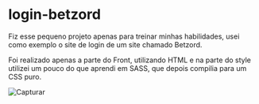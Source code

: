 # login-betzord
Fiz esse pequeno projeto apenas para treinar minhas habilidades, usei como exemplo o site de login de um site chamado Betzord.

Foi realizado apenas a parte do Front, utilizando HTML e na parte do style utilizei um pouco do que aprendi em SASS, que depois compilia para um CSS puro.


![Capturar](https://user-images.githubusercontent.com/88861731/178416407-b9b33f00-63c3-440b-a764-fb5feaebe198.PNG)
